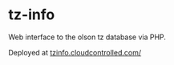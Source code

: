 tz-info
=======

Web interface to the olson tz database via PHP.

Deployed at [tzinfo.cloudcontrolled.com/](http://tzinfo.cloudcontroller.com/)
